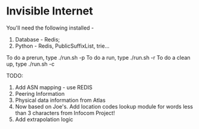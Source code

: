 Invisible Internet
==================

You'll need the following installed - 

1) Database - Redis;
2) Python - Redis, PublicSuffixList, trie...

To do a prerun, type ./run.sh -p
To do a run, type ./run.sh -r
To do a clean up, type ./run.sh -c

TODO:
1) Add ASN mapping - use REDIS
2) Peering Information
3) Physical data information from Atlas
4) Now based on Joe's. Add location codes lookup module for words less than 3 characters from Infocom Project!
5) Add extrapolation logic

